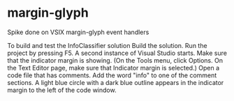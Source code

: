# margin-glyph
Spike done on VSIX margin-glyph event handlers

To build and test the InfoClassifier solution
Build the solution.
Run the project by pressing F5. A second instance of Visual Studio starts.
Make sure that the indicator margin is showing. (On the Tools menu, click Options. On the Text Editor page, make sure that Indicator margin is selected.)
Open a code file that has comments. Add the word "info" to one of the comment sections.
A light blue circle with a dark blue outline appears in the indicator margin to the left of the code window.
